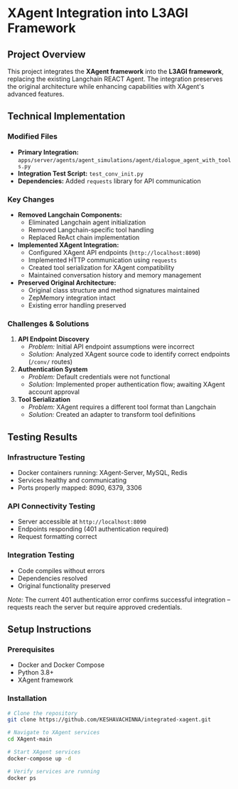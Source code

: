 # XAgent Integration into L3AGI Framework

## Project Overview
This project integrates the **XAgent framework** into the **L3AGI framework**, replacing the existing Langchain REACT Agent. The integration preserves the original architecture while enhancing capabilities with XAgent's advanced features.

## Technical Implementation

### Modified Files
- **Primary Integration:** `apps/server/agents/agent_simulations/agent/dialogue_agent_with_tools.py`
- **Integration Test Script:** `test_conv_init.py`
- **Dependencies:** Added `requests` library for API communication

### Key Changes
- **Removed Langchain Components:**
  - Eliminated Langchain agent initialization
  - Removed Langchain-specific tool handling
  - Replaced ReAct chain implementation
- **Implemented XAgent Integration:**
  - Configured XAgent API endpoints (`http://localhost:8090`)
  - Implemented HTTP communication using `requests`
  - Created tool serialization for XAgent compatibility
  - Maintained conversation history and memory management
- **Preserved Original Architecture:**
  - Original class structure and method signatures maintained
  - ZepMemory integration intact
  - Existing error handling preserved

### Challenges & Solutions
1. **API Endpoint Discovery**
   - *Problem:* Initial API endpoint assumptions were incorrect  
   - *Solution:* Analyzed XAgent source code to identify correct endpoints (`/conv/` routes)
2. **Authentication System**
   - *Problem:* Default credentials were not functional  
   - *Solution:* Implemented proper authentication flow; awaiting XAgent account approval
3. **Tool Serialization**
   - *Problem:* XAgent requires a different tool format than Langchain  
   - *Solution:* Created an adapter to transform tool definitions

## Testing Results

### Infrastructure Testing
-  Docker containers running: XAgent-Server, MySQL, Redis
-  Services healthy and communicating
-  Ports properly mapped: 8090, 6379, 3306

### API Connectivity Testing
-  Server accessible at `http://localhost:8090`
-  Endpoints responding (401 authentication required)
-  Request formatting correct

### Integration Testing
- Code compiles without errors
- Dependencies resolved
- Original functionality preserved  

*Note:* The current 401 authentication error confirms successful integration – requests reach the server but require approved credentials.

## Setup Instructions

### Prerequisites
- Docker and Docker Compose
- Python 3.8+
- XAgent framework

### Installation
```bash
# Clone the repository
git clone https://github.com/KESHAVACHINNA/integrated-xagent.git

# Navigate to XAgent services
cd XAgent-main

# Start XAgent services
docker-compose up -d

# Verify services are running
docker ps
